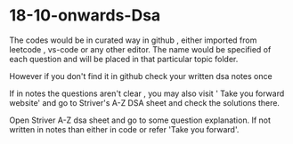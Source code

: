 # 18-10-onwards-Dsa

The codes would be in curated way in github , either imported from leetcode , vs-code or any other editor.
The name would be specified of each question and will be placed in that particular topic folder.

However if you don't find it in github check your written dsa notes once

If in notes the questions aren't clear , you may also visit ' Take you forward website' and go to Striver's A-Z DSA sheet and check the solutions there.  

Open Striver A-Z dsa sheet and go to some question explanation. If not written in notes than either in code or refer 'Take you forward'.
